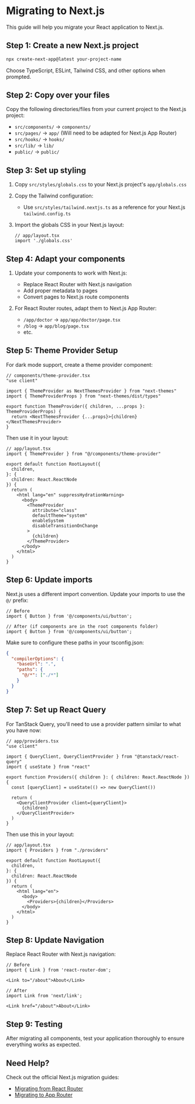 
# Migrating to Next.js

This guide will help you migrate your React application to Next.js.

## Step 1: Create a new Next.js project

```bash
npx create-next-app@latest your-project-name
```

Choose TypeScript, ESLint, Tailwind CSS, and other options when prompted.

## Step 2: Copy over your files

Copy the following directories/files from your current project to the Next.js project:

- `src/components/` → `components/`
- `src/pages/` → `app/` (Will need to be adapted for Next.js App Router)
- `src/hooks/` → `hooks/`
- `src/lib/` → `lib/`
- `public/` → `public/`

## Step 3: Set up styling

1. Copy `src/styles/globals.css` to your Next.js project's `app/globals.css`

2. Copy the Tailwind configuration:
   - Use `src/styles/tailwind.nextjs.ts` as a reference for your Next.js `tailwind.config.ts`

3. Import the globals CSS in your Next.js layout:
   ```tsx
   // app/layout.tsx
   import './globals.css'
   ```

## Step 4: Adapt your components

1. Update your components to work with Next.js:
   - Replace React Router with Next.js navigation
   - Add proper metadata to pages
   - Convert pages to Next.js route components

2. For React Router routes, adapt them to Next.js App Router:
   - `/app/doctor` → `app/app/doctor/page.tsx`
   - `/blog` → `app/blog/page.tsx`
   - etc.

## Step 5: Theme Provider Setup

For dark mode support, create a theme provider component:

```tsx
// components/theme-provider.tsx
"use client"

import { ThemeProvider as NextThemesProvider } from "next-themes"
import { ThemeProviderProps } from "next-themes/dist/types"

export function ThemeProvider({ children, ...props }: ThemeProviderProps) {
  return <NextThemesProvider {...props}>{children}</NextThemesProvider>
}
```

Then use it in your layout:

```tsx
// app/layout.tsx
import { ThemeProvider } from "@/components/theme-provider"

export default function RootLayout({
  children,
}: {
  children: React.ReactNode
}) {
  return (
    <html lang="en" suppressHydrationWarning>
      <body>
        <ThemeProvider
          attribute="class"
          defaultTheme="system"
          enableSystem
          disableTransitionOnChange
        >
          {children}
        </ThemeProvider>
      </body>
    </html>
  )
}
```

## Step 6: Update imports

Next.js uses a different import convention. Update your imports to use the `@/` prefix:

```tsx
// Before
import { Button } from '@/components/ui/button';

// After (if components are in the root components folder)
import { Button } from '@/components/ui/button';
```

Make sure to configure these paths in your tsconfig.json:

```json
{
  "compilerOptions": {
    "baseUrl": ".",
    "paths": {
      "@/*": ["./*"]
    }
  }
}
```

## Step 7: Set up React Query

For TanStack Query, you'll need to use a provider pattern similar to what you have now:

```tsx
// app/providers.tsx
"use client"

import { QueryClient, QueryClientProvider } from "@tanstack/react-query"
import { useState } from "react"

export function Providers({ children }: { children: React.ReactNode }) {
  const [queryClient] = useState(() => new QueryClient())

  return (
    <QueryClientProvider client={queryClient}>
      {children}
    </QueryClientProvider>
  )
}
```

Then use this in your layout:

```tsx
// app/layout.tsx
import { Providers } from "./providers"

export default function RootLayout({
  children,
}: {
  children: React.ReactNode
}) {
  return (
    <html lang="en">
      <body>
        <Providers>{children}</Providers>
      </body>
    </html>
  )
}
```

## Step 8: Update Navigation

Replace React Router with Next.js navigation:

```tsx
// Before
import { Link } from 'react-router-dom';

<Link to="/about">About</Link>

// After
import Link from 'next/link';

<Link href="/about">About</Link>
```

## Step 9: Testing

After migrating all components, test your application thoroughly to ensure everything works as expected.

## Need Help?

Check out the official Next.js migration guides:
- [Migrating from React Router](https://nextjs.org/docs/pages/building-your-application/routing/internationalization#react-router)
- [Migrating to App Router](https://nextjs.org/docs/app/building-your-application/upgrading/app-router-migration)
